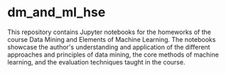 # dm_and_ml_hse
This repository contains Jupyter notebooks for the homeworks of the course Data Mining and Elements of Machine Learning. The notebooks showcase the author's understanding and application of the different approaches and principles of data mining, the core methods of machine learning, and the evaluation techniques taught in the course.

